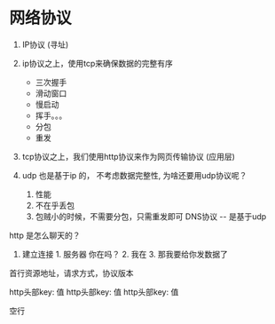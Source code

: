 # 网络协议
1. IP协议 (寻址)
2. ip协议之上，使用tcp来确保数据的完整有序
    - 三次握手
    - 滑动窗口
    - 慢启动
    - 挥手。。。
    - 分包
    - 重发

3. tcp协议之上，我们使用http协议来作为网页传输协议 (应用层)
4. udp 也是基于ip 的， 不考虑数据完整性, 为啥还要用udp协议呢？
    1. 性能
    2. 不在乎丢包
    3. 包贼小的时候，不需要分包，只需重发即可  DNS协议 -- 是基于udp


http 是怎么聊天的？
  1. 建立连接
    1. 服务器 你在吗？
    2. 我在
    3. 那我要给你发数据了

首行资源地址，请求方式，协议版本

http头部key: 值
http头部key: 值
http头部key: 值

空行
